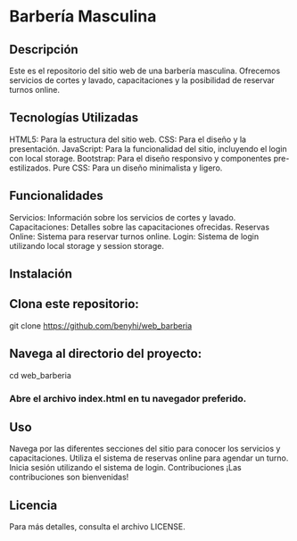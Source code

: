 # Barbería Masculina
## Descripción
Este es el repositorio del sitio web de una barbería masculina. Ofrecemos servicios de cortes y lavado, capacitaciones y la posibilidad de reservar turnos online.

## Tecnologías Utilizadas

HTML5: Para la estructura del sitio web.
CSS: Para el diseño y la presentación.
JavaScript: Para la funcionalidad del sitio, incluyendo el login con local storage.
Bootstrap: Para el diseño responsivo y componentes pre-estilizados.
Pure CSS: Para un diseño minimalista y ligero.

## Funcionalidades

Servicios: Información sobre los servicios de cortes y lavado.
Capacitaciones: Detalles sobre las capacitaciones ofrecidas.
Reservas Online: Sistema para reservar turnos online.
Login: Sistema de login utilizando local storage y session storage.

## Instalación

## Clona este repositorio:
git clone https://github.com/benyhi/web_barberia

## Navega al directorio del proyecto:
cd web_barberia

### Abre el archivo index.html en tu navegador preferido.

## Uso
Navega por las diferentes secciones del sitio para conocer los servicios y capacitaciones.
Utiliza el sistema de reservas online para agendar un turno.
Inicia sesión utilizando el sistema de login.
Contribuciones
¡Las contribuciones son bienvenidas! 

## Licencia
Para más detalles, consulta el archivo LICENSE.
